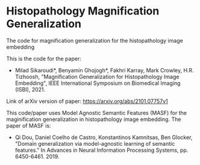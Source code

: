 # Histopathology Magnification Generalization

The code for magnification generalization for the histopathology image embedding

This is the code for the paper: 

- Milad Sikaroudi*, Benyamin Ghojogh*, Fakhri Karray, Mark Crowley, H.R. Tizhoosh, "Magnification Generalization for Histopathology Image Embedding", IEEE International Symposium on Biomedical Imaging (ISBI), 2021. 

Link of arXiv version of paper: https://arxiv.org/abs/2101.07757v1

This code/paper uses Model Agnostic Semantic Features (MASF) for the maginification generalization in histopathology image embedding. The paper of MASF is:

- Qi Dou, Daniel Coelho de Castro, Konstantinos Kamnitsas, Ben Glocker, "Domain generalization via model-agnostic learning of semantic features." In Advances in Neural Information Processing Systems, pp. 6450-6461. 2019.
